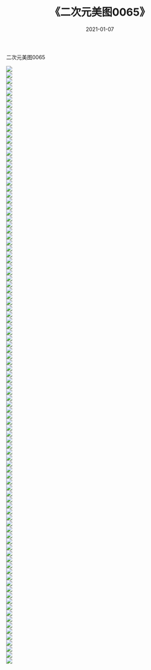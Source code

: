 ﻿---
layout: post
title:  《二次元美图0065》
date:   2021-01-07
img: http://imgx.orgx.ga/二次元/2021/二次元美图0065/000.jpg
categories: [美女, 清纯, 唯美]
---

二次元美图0065

 ![](http://imgx.orgx.ga/二次元/2021/二次元美图0065/001.jpg) <br>![](http://imgx.orgx.ga/二次元/2021/二次元美图0065/002.jpg) <br>![](http://imgx.orgx.ga/二次元/2021/二次元美图0065/003.jpg) <br>![](http://imgx.orgx.ga/二次元/2021/二次元美图0065/004.jpg) <br>![](http://imgx.orgx.ga/二次元/2021/二次元美图0065/005.jpg) <br>![](http://imgx.orgx.ga/二次元/2021/二次元美图0065/006.jpg) <br>![](http://imgx.orgx.ga/二次元/2021/二次元美图0065/007.jpg) <br>![](http://imgx.orgx.ga/二次元/2021/二次元美图0065/008.jpg) <br>![](http://imgx.orgx.ga/二次元/2021/二次元美图0065/009.jpg) <br>![](http://imgx.orgx.ga/二次元/2021/二次元美图0065/010.jpg) <br>![](http://imgx.orgx.ga/二次元/2021/二次元美图0065/011.jpg) <br>![](http://imgx.orgx.ga/二次元/2021/二次元美图0065/012.jpg) <br>![](http://imgx.orgx.ga/二次元/2021/二次元美图0065/013.jpg) <br>![](http://imgx.orgx.ga/二次元/2021/二次元美图0065/014.jpg) <br>![](http://imgx.orgx.ga/二次元/2021/二次元美图0065/015.jpg) <br>![](http://imgx.orgx.ga/二次元/2021/二次元美图0065/016.jpg) <br>![](http://imgx.orgx.ga/二次元/2021/二次元美图0065/017.jpg) <br>![](http://imgx.orgx.ga/二次元/2021/二次元美图0065/018.jpg) <br>![](http://imgx.orgx.ga/二次元/2021/二次元美图0065/019.jpg) <br>![](http://imgx.orgx.ga/二次元/2021/二次元美图0065/020.jpg) <br>![](http://imgx.orgx.ga/二次元/2021/二次元美图0065/021.jpg) <br>![](http://imgx.orgx.ga/二次元/2021/二次元美图0065/022.jpg) <br>![](http://imgx.orgx.ga/二次元/2021/二次元美图0065/023.jpg) <br>![](http://imgx.orgx.ga/二次元/2021/二次元美图0065/024.jpg) <br>![](http://imgx.orgx.ga/二次元/2021/二次元美图0065/025.jpg) <br>![](http://imgx.orgx.ga/二次元/2021/二次元美图0065/026.jpg) <br>![](http://imgx.orgx.ga/二次元/2021/二次元美图0065/027.jpg) <br>![](http://imgx.orgx.ga/二次元/2021/二次元美图0065/028.jpg) <br>![](http://imgx.orgx.ga/二次元/2021/二次元美图0065/029.jpg) <br>![](http://imgx.orgx.ga/二次元/2021/二次元美图0065/030.jpg) <br>![](http://imgx.orgx.ga/二次元/2021/二次元美图0065/031.jpg) <br>![](http://imgx.orgx.ga/二次元/2021/二次元美图0065/032.jpg) <br>![](http://imgx.orgx.ga/二次元/2021/二次元美图0065/033.jpg) <br>![](http://imgx.orgx.ga/二次元/2021/二次元美图0065/034.jpg) <br>![](http://imgx.orgx.ga/二次元/2021/二次元美图0065/035.jpg) <br>![](http://imgx.orgx.ga/二次元/2021/二次元美图0065/036.jpg) <br>![](http://imgx.orgx.ga/二次元/2021/二次元美图0065/037.jpg) <br>![](http://imgx.orgx.ga/二次元/2021/二次元美图0065/038.jpg) <br>![](http://imgx.orgx.ga/二次元/2021/二次元美图0065/039.jpg) <br>![](http://imgx.orgx.ga/二次元/2021/二次元美图0065/040.jpg) <br>![](http://imgx.orgx.ga/二次元/2021/二次元美图0065/041.jpg) <br>![](http://imgx.orgx.ga/二次元/2021/二次元美图0065/042.jpg) <br>![](http://imgx.orgx.ga/二次元/2021/二次元美图0065/043.jpg) <br>![](http://imgx.orgx.ga/二次元/2021/二次元美图0065/044.jpg) <br>![](http://imgx.orgx.ga/二次元/2021/二次元美图0065/045.jpg) <br>![](http://imgx.orgx.ga/二次元/2021/二次元美图0065/046.jpg) <br>![](http://imgx.orgx.ga/二次元/2021/二次元美图0065/047.jpg) <br>![](http://imgx.orgx.ga/二次元/2021/二次元美图0065/048.jpg) <br>![](http://imgx.orgx.ga/二次元/2021/二次元美图0065/049.jpg) <br>![](http://imgx.orgx.ga/二次元/2021/二次元美图0065/050.jpg) <br>![](http://imgx.orgx.ga/二次元/2021/二次元美图0065/051.jpg) <br>![](http://imgx.orgx.ga/二次元/2021/二次元美图0065/052.jpg) <br>![](http://imgx.orgx.ga/二次元/2021/二次元美图0065/053.jpg) <br>![](http://imgx.orgx.ga/二次元/2021/二次元美图0065/054.jpg) <br>![](http://imgx.orgx.ga/二次元/2021/二次元美图0065/055.jpg) <br>![](http://imgx.orgx.ga/二次元/2021/二次元美图0065/056.jpg) <br>![](http://imgx.orgx.ga/二次元/2021/二次元美图0065/057.jpg) <br>![](http://imgx.orgx.ga/二次元/2021/二次元美图0065/058.jpg) <br>![](http://imgx.orgx.ga/二次元/2021/二次元美图0065/059.jpg) <br>![](http://imgx.orgx.ga/二次元/2021/二次元美图0065/060.jpg) <br>![](http://imgx.orgx.ga/二次元/2021/二次元美图0065/061.jpg) <br>![](http://imgx.orgx.ga/二次元/2021/二次元美图0065/062.jpg) <br>![](http://imgx.orgx.ga/二次元/2021/二次元美图0065/063.jpg) <br>![](http://imgx.orgx.ga/二次元/2021/二次元美图0065/064.jpg) <br>![](http://imgx.orgx.ga/二次元/2021/二次元美图0065/065.jpg) <br>![](http://imgx.orgx.ga/二次元/2021/二次元美图0065/066.jpg) <br>![](http://imgx.orgx.ga/二次元/2021/二次元美图0065/067.jpg) <br>![](http://imgx.orgx.ga/二次元/2021/二次元美图0065/068.jpg) <br>![](http://imgx.orgx.ga/二次元/2021/二次元美图0065/069.jpg) <br>![](http://imgx.orgx.ga/二次元/2021/二次元美图0065/070.jpg) <br>![](http://imgx.orgx.ga/二次元/2021/二次元美图0065/071.jpg) <br>![](http://imgx.orgx.ga/二次元/2021/二次元美图0065/072.jpg) <br>![](http://imgx.orgx.ga/二次元/2021/二次元美图0065/073.jpg) <br>![](http://imgx.orgx.ga/二次元/2021/二次元美图0065/074.jpg) <br>![](http://imgx.orgx.ga/二次元/2021/二次元美图0065/075.jpg) <br>![](http://imgx.orgx.ga/二次元/2021/二次元美图0065/076.jpg) <br>![](http://imgx.orgx.ga/二次元/2021/二次元美图0065/077.jpg) <br>![](http://imgx.orgx.ga/二次元/2021/二次元美图0065/078.jpg) <br>![](http://imgx.orgx.ga/二次元/2021/二次元美图0065/079.jpg) <br>![](http://imgx.orgx.ga/二次元/2021/二次元美图0065/080.jpg) <br>![](http://imgx.orgx.ga/二次元/2021/二次元美图0065/081.jpg) <br>![](http://imgx.orgx.ga/二次元/2021/二次元美图0065/082.jpg) <br>![](http://imgx.orgx.ga/二次元/2021/二次元美图0065/083.jpg) <br>![](http://imgx.orgx.ga/二次元/2021/二次元美图0065/084.jpg) <br>![](http://imgx.orgx.ga/二次元/2021/二次元美图0065/085.jpg) <br>![](http://imgx.orgx.ga/二次元/2021/二次元美图0065/086.jpg) <br>![](http://imgx.orgx.ga/二次元/2021/二次元美图0065/087.jpg) <br>![](http://imgx.orgx.ga/二次元/2021/二次元美图0065/088.jpg) <br>![](http://imgx.orgx.ga/二次元/2021/二次元美图0065/089.jpg) <br>![](http://imgx.orgx.ga/二次元/2021/二次元美图0065/090.jpg) <br>![](http://imgx.orgx.ga/二次元/2021/二次元美图0065/091.jpg) <br>![](http://imgx.orgx.ga/二次元/2021/二次元美图0065/092.jpg) <br>![](http://imgx.orgx.ga/二次元/2021/二次元美图0065/093.jpg) <br>![](http://imgx.orgx.ga/二次元/2021/二次元美图0065/094.jpg) <br>![](http://imgx.orgx.ga/二次元/2021/二次元美图0065/095.jpg) <br>![](http://imgx.orgx.ga/二次元/2021/二次元美图0065/096.jpg) <br>![](http://imgx.orgx.ga/二次元/2021/二次元美图0065/097.jpg) <br>![](http://imgx.orgx.ga/二次元/2021/二次元美图0065/098.jpg) <br>![](http://imgx.orgx.ga/二次元/2021/二次元美图0065/099.jpg) <br>![](http://imgx.orgx.ga/二次元/2021/二次元美图0065/100.jpg) <br>
